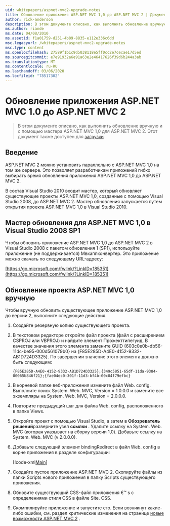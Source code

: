 ```yaml
---
uid: whitepapers/aspnet-mvc2-upgrade-notes
title: Обновление приложения ASP.NET MVC 1,0 до ASP.NET MVC 2 | Документация Майкрософт
author: rick-anderson
description: В этом документе описано, как выполнить обновление вручную и с помощью мастера ASP.NET MVC 1,0 для ASP.NET MVC 2. Этот документ также доступен для d...
ms.author: riande
ms.date: 04/08/2010
ms.assetid: f1a01759-d251-4b09-8835-e112e336c6dd
msc.legacyurl: /whitepapers/aspnet-mvc2-upgrade-notes
msc.type: content
ms.openlocfilehash: 27589f1b1c9d5038118e5ff0cc2e7cecae17d5ed
ms.sourcegitcommit: e7e91932a6e91a63e2e46417626f39d6b244a3ab
ms.translationtype: MT
ms.contentlocale: ru-RU
ms.lasthandoff: 03/06/2020
ms.locfileid: "78517302"
---
```

# <a name="upgrading-an-aspnet-mvc-10-application-to-aspnet-mvc-2"></a>Обновление приложения ASP.NET MVC 1.0 до ASP.NET MVC 2

> В этом документе описано, как выполнить обновление вручную и с помощью мастера ASP.NET MVC 1,0 для ASP.NET MVC 2. Этот документ также доступен для [загрузки](https://download.microsoft.com/download/F/1/6/F16F9AF9-8EF4-4845-BC97-639791D5699C/MVC2-Upgrade-Notes.pdf)

## <a name="introduction"></a>Введение

ASP.NET MVC 2 можно установить параллельно с ASP.NET MVC 1,0 на том же сервере. Это позволяет разработчикам приложений гибко выбирать время обновления приложения ASP.NET MVC 1,0 до ASP.NET MVC 2.

В состав Visual Studio 2010 входит мастер, который обновляет существующие проекты ASP.NET MVC 1,0, созданные с помощью Visual Studio 2008, до ASP.NET MVC 2. Мастер обновления запускается путем открытия проекта ASP.NET MVC 1,0 в Visual Studio 2010.

## <a name="upgrade-wizard-for-aspnet-mvc-10-on-visual-studio-2008-sp1"></a>Мастер обновления для ASP.NET MVC 1,0 в Visual Studio 2008 SP1

Чтобы обновить приложение ASP.NET MVC 1,0 до ASP.NET MVC 2 в Visual Studio 2008 с пакетом обновления 1 (SP1), используйте приложение (не поддерживается) Мвкаппконвертер. Это приложение можно скачать по следующему URL-адресу:

[https://go.microsoft.com/fwlink/?LinkID=185351](https://go.microsoft.com/fwlink/?LinkID=185351)

## <a name="manually-upgrading-an-aspnet-mvc-10-project"></a>Обновление проекта ASP.NET MVC 1,0 вручную

Чтобы вручную обновить существующее приложение ASP.NET MVC 1,0 до версии 2, выполните следующие действия.

1. Создайте резервную копию существующего проекта.
2. В текстовом редакторе откройте файл проекта (файл с расширением CSPROJ или VBPROJ) и найдите элемент Прожекттипегуид. В качестве значения этого элемента замените GUID {603c0e0b-db56-11dc-be95-000d561079b0} на {F85E285D-A4E0-4152-9332-AB1D724D3325}. По завершении значение этого элемента должно быть следующим: 

    `{F85E285D-A4E0-4152-9332-AB1D724D3325};{349c5851-65df-11da-9384-00065b846f21};{fae04ec0-301f-11d3-bf4b-00c04f79efbc}`
3. В корневой папке веб-приложения измените файл Web. config. Выполните поиск System. Web. MVC, Version = 1.0.0.0 и замените все экземпляры на System. Web. MVC, Version = 2.0.0.0.
4. Повторите предыдущий шаг для файла Web. config, расположенного в папке Views.
5. Откройте проект с помощью Visual Studio, а затем в **Обозреватель решений**разверните узел **ссылки** . Удалите ссылку на System. Web. MVC (которая указывает на сборку версии 1,0). Добавьте ссылку на System. Web. MVC (v 2.0.0.0).
6. Добавьте следующий элемент bindingRedirect в файл Web. config в корне приложения в разделе конфигурации:   

    [!code-xml[Main](aspnet-mvc2-upgrade-notes/samples/sample1.xml)]
7. Создайте пустое приложение ASP.NET MVC 2. Скопируйте файлы из папки Scripts нового приложения в папку Scripts существующего приложения.
8. Обновите существующий CSS-файл приложения €™ s с определениями стиля CSS в файле Site. CSS.
9. Скомпилируйте приложение и запустите его. Если возникнут какие-либо ошибки, см. раздел критические изменения на странице [новые возможности ASP.NET MVC 2](https://go.microsoft.com/fwlink/?LinkID=185038) .
